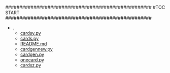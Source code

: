 





####################################################
#TOC START
####################################################
* .
    * [cardsy.py](./cardsy.py)
    * [cards.py](./cards.py)
    * [README.md](./README.md)
    * [cardgennew.py](./cardgennew.py)
    * [cardgen.py](./cardgen.py)
    * [onecard.py](./onecard.py)
    * [cardsz.py](./cardsz.py)
